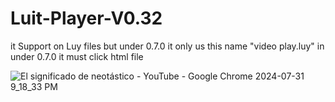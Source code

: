 # Luit-Player-V0.32
it Support on Luy files
but under 0.7.0 it only us this name "video play.luy"
in under 0.7.0 it must click html file


![El significado de _neotástico_ - YouTube - Google Chrome 2024-07-31 9_18_33 PM](https://github.com/user-attachments/assets/ec649bd8-5589-4980-9148-39a486aca178)
